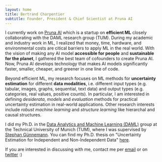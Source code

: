 ```yaml
---
layout: home
title: Bertrand Charpentier
subtitle: Founder, President & Chief Scientist at Pruna AI
---
```


I currently work on [Pruna AI](https://pruna.ai/) which is a startup on **efficient ML** closely collaborating with the DAML research group (TUM). During my academic and industry work in ML, I realized that money, time, hardware, and environmental costs are citical barriers to apply ML in the real world. With the vision of making any AI model **accessible for people** and **sustainable for the planet**, I gathered the best team of cofounders to create Pruna AI. Now, Pruna AI develops technology that makes AI models significantly faster, smaller, cheaper, and greener in one line of code.

Beyond efficient ML, my research focuses on ML methods for **uncertainty estimation** for different **data modalities**, i.e. different input types (e.g. tabular, images, graphs, sequential, text data) and output types (e.g. categories, real values, positive counts). In particular, I am interested in defining *desiderata*, *models* and *evaluation* methods for practical uncertainty estimation in real-world applications. Other research interests include *robust machine learning* and *structure learning* like hierarchal and causal structures.

I did my Ph.D. in the [Data Analytics and Machine Learning (DAML)](https://www.in.tum.de/daml/startseite/) group at the Technical University of Munich (TUM), where I was supervised by [Stephan Günnemann](https://www.in.tum.de/daml/team/guennemann/). You can find my Ph.D. thesis on "Uncertainty Estimation for Independent and Non-Independent Data" [here](https://mediatum.ub.tum.de/doc/1705567/1705567.pdf).

If you are interested in discussing with me, contact me per [email](bertrand.henri.charpentier@gmail.com) or on [twitter](https://twitter.com/Bertrand_Charp) :)
